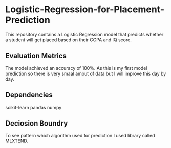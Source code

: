 # Logistic-Regression-for-Placement-Prediction
This repository contains a Logistic Regression model that predicts whether a student will get placed based on their CGPA and IQ score.

## Evaluation Metrics
The model achieved an accuracy of 100%. As this is my first model prediction so there is very smaal amout of data but I will improve this day by day. 

## Dependencies
scikit-learn
pandas
numpy

## Deciosion Boundry
To see pattern which algorithm used for prediction I used library called MLXTEND.  
